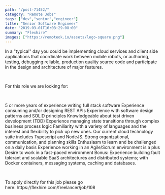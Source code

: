 ```yaml
---
path: "/post-71452/"
category: "Remote Jobs"
tags: ["dev","senior","engineer"]
title: "Senior Software Engineer"
date: "2019-03-01T16:03:29-08:00"
summary: "Flexhire"
images: ["https://remoteok.io/assets/logo-square.png"]
---
```


<p>In a "typical" day you could be implementing cloud services and client side applications that coordinate work between mobile robots, or authoring, testing, debugging reliable, production quality source code and participate in the design and architecture of major features.</p><br /><p>For this role we are looking for:</p><br /><p>5 or more years of experience writing full stack software Experience consuming and/or designing REST APIs Experience with software design patterns and SOLID principles Knowledgeable about test driven development (TDD) Experience managing state transitions through complex business process logic Familiarity with a variety of languages and the interest and flexibility to pick up new ones. Our current cloud technology suite includes Typescript and NodeJS. Strong organizational, communication, and planning skills Enthusiasm to learn and be challenged on a daily basis Experience working in an Agile/Scrum environment is a plus Desire to work in a fast-paced environment Bonus: Experience building fault tolerant and scalable SaaS architectures and distributed systems; with Docker containers, messaging systems, caching and databases.</p><br /><p>To apply directly for this job please go here:&nbsp;https://flexhire.com/freelancer/job/108</p>
